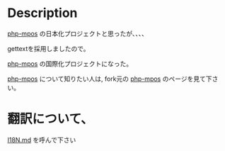 Description
===========

[php-mpos](https://github.com/TheSerapher/php-mpos) の日本化プロジェクトと思ったが、、、、

gettextを採用しましたので。

[php-mpos](https://github.com/TheSerapher/php-mpos) の国際化プロジェクトになった。

[php-mpos](https://github.com/TheSerapher/php-mpos) について知りたい人は, fork元の [php-mpos](https://github.com/TheSerapher/php-mpos) のページを見て下さい。


翻訳について、
==================

[I18N.md](https://github.com/johna1203/php-mpos-jp/blob/moe-template/I18N.md) を呼んで下さい

